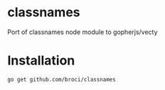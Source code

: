 # classnames
Port of classnames node module to gopherjs/vecty

# Installation
    go get github.com/broci/classnames